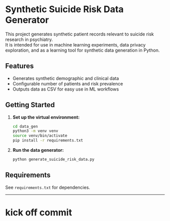 # Synthetic Suicide Risk Data Generator

This project generates synthetic patient records relevant to suicide risk research in psychiatry.  
It is intended for use in machine learning experiments, data privacy exploration, and as a learning tool for synthetic data generation in Python.

## Features

- Generates synthetic demographic and clinical data
- Configurable number of patients and risk prevalence
- Outputs data as CSV for easy use in ML workflows

## Getting Started

1. **Set up the virtual environment:**
   ```bash
   cd data_gen
   python3 -m venv venv
   source venv/bin/activate
   pip install -r requirements.txt
   ```

2. **Run the data generator:**
   ```bash
   python generate_suicide_risk_data.py
   ```

## Requirements

See `requirements.txt` for dependencies.

--- 

# kick off commit